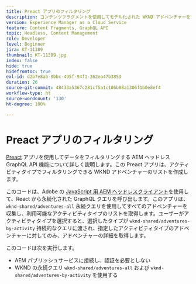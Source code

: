 ```yaml
---
title: Preact アプリのフィルタリング
description: コンテンツフラグメントを使用してモデル化された WKND アドベンチャーをフィルタリングするシンプルな Preact アプリです。
version: Experience Manager as a Cloud Service
feature: Content Fragments, GraphQL API
topic: Headless, Content Management
role: Developer
level: Beginner
jira: KT-11389
thumbnail: KT-11389.jpg
index: false
hide: true
hidefromtoc: true
exl-id: d2b7e8ab-8bbc-495f-94f1-362ea47b3853
duration: 26
source-git-commit: 48433a5367c281cf5a1c106b08a1306f1b0e8ef4
workflow-type: ht
source-wordcount: '130'
ht-degree: 100%

---
```


# Preact アプリのフィルタリング

[Preact](https://preactjs.com/) アプリを使用してデータをフィルタリングする AEM ヘッドレス GraphQL API 機能について詳しく説明します。この Preact アプリは、アクティビティタイプでフィルタリングできる WKND アドベンチャーのリストを作成します。

このコードは、Adobe の [JavaScript 用 AEM ヘッドレスクライアント](https://github.com/adobe/aem-headless-client-js/blob/main/api-reference.md)を使用して、React から永続化された GraphQL クエリを呼び出します。このアプリは、`wknd-shared/adventures-all` 永続クエリを使用してすべてのアドベンチャーを収集し、利用可能なアクティビティタイプのリストを取得します。ユーザーがアクティビティタイプを選択すると、選択したタイプが `wknd-shared/adventures-by-activity` 持続的なクエリに渡され、指定したアクティビティタイプのアドベンチャーに対してのみ、アドベンチャーの詳細を取得します。

このコードは次を実行します。

+ AEM パブリッシュサービスに接続し、認証を必要としない
+ WKND の永続クエリ `wknd-shared/adventures-all` および `wknd-shared/adventures-by-activity` を使用する
